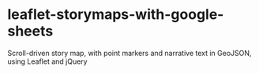 # leaflet-storymaps-with-google-sheets
Scroll-driven story map, with point markers and narrative text in GeoJSON, using Leaflet and jQuery
